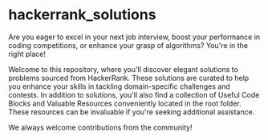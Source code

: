 # hackerrank_solutions
Are you eager to excel in your next job interview, boost your performance in coding competitions, or enhance your grasp of algorithms? You're in the right place!

Welcome to this repository, where you'll discover elegant solutions to problems sourced from HackerRank. These solutions are curated to help you enhance your skills in tackling domain-specific challenges and contests. In addition to solutions, you'll also find a collection of Useful Code Blocks and Valuable Resources conveniently located in the root folder. These resources can be invaluable if you're seeking additional assistance.

We always welcome contributions from the community!
